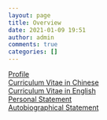 ```yaml
---
layout: page
title: Overview
date: 2021-01-09 19:51
author: admin
comments: true
categories: []
---
```

<!-- wp:paragraph -->
<p><a href="http://donghao.tech/">Profile</a><br><a href="http://donghao.tech/curriculum-vitae-in-chinese/">Curriculum Vitae in Chinese</a><br><a href="http://donghao.tech/curriculum-vitae-in-english/">Curriculum Vitae in English</a><br><a href="http://donghao.tech/personal-statement/">Personal Statement</a><br><a href="http://donghao.tech/autobiographical-statement/">Autobiographical Statement</a></p>
<!-- /wp:paragraph -->

